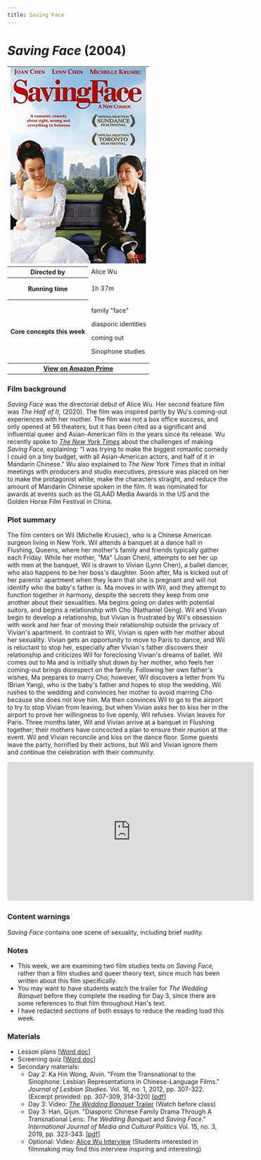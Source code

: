 ```yaml
---
title: Saving Face
---
```

# *Saving Face* (2004)

<table class="infobox"><tbody>
<tr><td colspan="2" class="infobox-center">

<a href="/modules/unit 1: comedy/savingface.jpg">
<img src="/modules/unit 1: comedy/savingface.jpg" class="infobox-poster" />
</a></td></tr>

<tr><th scope="row" class="infobox-label">Directed by</th><td class="infobox-data">
Alice Wu
</td></tr><tr><th scope="row" class="infobox-label">Running time</th><td class="infobox-data">

1h 37m

</td></tr><tr><th scope="row" class="infobox-label">Core concepts this week</th><td class="infobox-data">

<p>family "face"</p>
<p>diasporic identities</p>
<p>coming out</p>
<p>Sinophone studies</p>

</td></tr><tr><th colspan="2" class="infobox-center">
<a href="https://www.amazon.com/Saving-Face-Michelle-Krusiec/dp/B0891RPXNY">
View on Amazon Prime</a></th></tr></tbody></table>

### Film background

*Saving Face* was the directorial debut of Alice Wu. Her second feature film was *The Half of It,* (2020). The film was inspired partly by Wu's coming-out experiences with her mother. The film was not a box office success, and only opened at 56 theaters, but it has been cited as a significant and influential queer and Asian-American film in the years since its release. Wu recently spoke to [*The New York Times*](https://www.nytimes.com/2020/04/29/movies/the-half-of-it-alice-wu.html) about the challenges of making *Saving Face,* explaining: “I was trying to make the biggest romantic comedy I could on a tiny budget, with all Asian-American actors, and half of it in Mandarin Chinese." Wu also explained to *The New York Times* that in initial meetings with producers and studio executives, pressure was placed on her to make the protagonist white, make the characters straight, and reduce the amount of Mandarin Chinese spoken in the film. It was nominated for awards at events such as the GLAAD Media Awards in the US and the Golden Horse Film Festival in China.

### Plot summary
The film centers on Wil (Michelle Krusiec), who is a Chinese American surgeon living in New York. Wil attends a banquet at a dance hall in Flushing, Queens, where her mother's family and friends typically gather each Friday. While her mother, "Ma" (Joan Chen), attempts to set her up with men at the banquet, Wil is drawn to Vivian (Lynn Chen), a ballet dancer, who also happens to be her boss's daughter. Soon after, Ma is kicked out of her parents' apartment when they learn that she is pregnant and will not identify who the baby's father is. Ma moves in with Wil, and they attempt to function together in harmony, despite the secrets they keep from one another about their sexualities. Ma begins going on dates with potential suitors, and begins a relationship with Cho (Nathaniel Geng). Wil and Vivian begin to develop a relationship, but Vivian is frustrated by Wil's obsession with work and her fear of moving their relationship outside the privacy of Vivian's apartment. In contrast to Wil, Vivian is open with her mother about her sexuality. Vivian gets an opportunity to move to Paris to dance, and Wil is reluctant to stop her, especially after Vivian's father discovers their relationship and criticizes Wil for foreclosing Vivian's dreams of ballet. Wil comes out to Ma and is initially shut down by her mother, who feels her coming-out brings disrespect on the family. Following her own father's wishes, Ma prepares to marry Cho; however, Wil discovers a letter from Yu (Brian Yang), who is the baby's father and hopes to stop the wedding. Wil rushes to the wedding and convinces her mother to avoid marring Cho because she does not love him. Ma then convinces Wil to go to the airport to try to stop Vivian from leaving, but when Vivian asks her to kiss her in the airport to prove her willingness to live openly, Wil refuses. Vivian leaves for Paris. Three months later, Wil and Vivian arrive at a banquet in Flushing together; their mothers have concocted a plan to ensure their reunion at the event. Wil and Vivian reconcile and kiss on the dance floor. Some guests leave the party, horrified by their actions, but Wil and Vivian ignore them and continue the celebration with their community.

<div class="video-container">
<iframe width="560" height="315" src="https://www.youtube.com/embed/78h8WeP3Oas" frameborder="0" allow="accelerometer; autoplay; clipboard-write; encrypted-media; gyroscope; picture-in-picture" allowfullscreen></iframe>
</div>

### Content warnings
*Saving Face* contains one scene of sexuality, including brief nudity.

### Notes
* This week, we are examining two film studies texts on *Saving Face,* rather than a film studies and queer theory text, since much has been written about this film specifically.
* You may want to have students watch the trailer for *The Wedding Banquet* before they complete the reading for Day 3, since there are some references to that film throughout Han's text.
* I have redacted sections of both essays to reduce the reading load this week.

### Materials
* Lesson plans [<a href="/modules/unit 1: comedy/Saving Face LP.docx" download>Word doc</a>]
* Screening quiz [<a href="/modules/unit 1: comedy/Saving Face Quiz.docx" download>Word doc</a>]
* Secondary materials:
    * Day 2: Ka Hin Wong, Alvin. "From the Transnational to the Sinophone: Lesbian Representations in Chinese-Language Films." *Journal of Lesbian Studies.* Vol. 16, no. 1, 2012, pp. 307-322. (Excerpt provided: pp. 307-309, 314-320) [<a href="/modules/unit 1: comedy/Lesbian Representation.pdf" download>pdf</a>]
    * Day 3: Video: [*The Wedding Banquet* Trailer](https://www.youtube.com/watch?v=5kVkRhXt3S4) (Watch before class)
    * Day 3: Han, Qijun. "Diasporic Chinese Family Drama Through A Transnational Lens: *The Wedding Banquet* and *Saving Face*." *International Journal of Media and Cultural Politics* Vol. 15, no. 3, 2019, pp. 323-343. [<a href="/modules/unit 1: comedy/Diasporic Family Drama.pdf" download>pdf</a>]
    * Optional: Video: [Alice Wu Interview](https://www.youtube.com/watch?v=mSzuLxu_08Q) (Students interested in filmmaking may find this interview inspiring and interesting)
